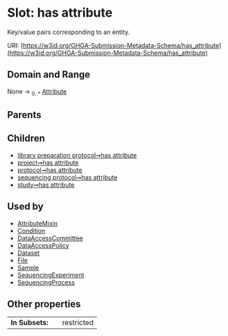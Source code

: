 
# Slot: has attribute


Key/value pairs corresponding to an entity.

URI: [https://w3id.org/GHGA-Submission-Metadata-Schema/has_attribute](https://w3id.org/GHGA-Submission-Metadata-Schema/has_attribute)


## Domain and Range

None &#8594;  <sub>0..\*</sub> [Attribute](Attribute.md)

## Parents


## Children

 *  [library preparation protocol➞has attribute](library_preparation_protocol_has_attribute.md)
 *  [project➞has attribute](project_has_attribute.md)
 *  [protocol➞has attribute](protocol_has_attribute.md)
 *  [sequencing protocol➞has attribute](sequencing_protocol_has_attribute.md)
 *  [study➞has attribute](study_has_attribute.md)

## Used by

 * [AttributeMixin](AttributeMixin.md)
 * [Condition](Condition.md)
 * [DataAccessCommittee](DataAccessCommittee.md)
 * [DataAccessPolicy](DataAccessPolicy.md)
 * [Dataset](Dataset.md)
 * [File](File.md)
 * [Sample](Sample.md)
 * [SequencingExperiment](SequencingExperiment.md)
 * [SequencingProcess](SequencingProcess.md)

## Other properties

|  |  |  |
| --- | --- | --- |
| **In Subsets:** | | restricted |

